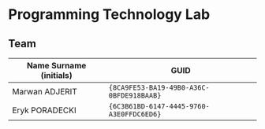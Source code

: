 # Programming Technology Lab 

## Team

| Name Surname (initials) | GUID                                     |
| ----------------------- | ---------------------------------------- |
| Marwan ADJERIT          | `{8CA9FE53-BA19-49B0-A36C-0BFDE918BAAB}` |
| Eryk PORADECKI          | `{6C3B61BD-6147-4445-9760-A3E0FFDC6ED6}` |